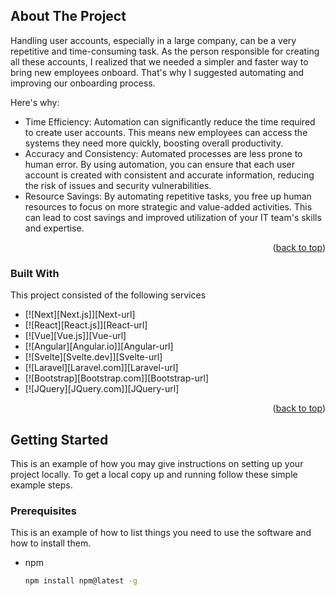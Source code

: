 <!-- ABOUT THE PROJECT -->
## About The Project


Handling user accounts, especially in a large company, can be a very repetitive and time-consuming task. As the person responsible for creating all these accounts, I realized that we needed a simpler and faster way to bring new employees onboard. That's why I suggested automating and improving our onboarding process.

Here's why:
* Time Efficiency: Automation can significantly reduce the time required to create user accounts. This means new employees can access the systems they need more quickly, boosting overall productivity.
* Accuracy and Consistency: Automated processes are less prone to human error. By using automation, you can ensure that each user account is created with consistent and accurate information, reducing the risk of issues and security vulnerabilities.
* Resource Savings: By automating repetitive tasks, you free up human resources to focus on more strategic and value-added activities. This can lead to cost savings and improved utilization of your IT team's skills and expertise.


<p align="right">(<a href="#readme-top">back to top</a>)</p>



### Built With

This project consisted of the following services

* [![Next][Next.js]][Next-url]
* [![React][React.js]][React-url]
* [![Vue][Vue.js]][Vue-url]
* [![Angular][Angular.io]][Angular-url]
* [![Svelte][Svelte.dev]][Svelte-url]
* [![Laravel][Laravel.com]][Laravel-url]
* [![Bootstrap][Bootstrap.com]][Bootstrap-url]
* [![JQuery][JQuery.com]][JQuery-url]

<p align="right">(<a href="#readme-top">back to top</a>)</p>



<!-- GETTING STARTED -->
## Getting Started

This is an example of how you may give instructions on setting up your project locally.
To get a local copy up and running follow these simple example steps.

### Prerequisites

This is an example of how to list things you need to use the software and how to install them.
* npm
  ```sh
  npm install npm@latest -g
  ```